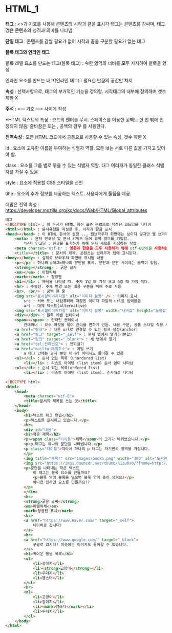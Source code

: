 # HTML_1

**태그** : <>과  기호를 사용해 콘텐츠의 시작과 끝을 표시각 태그는 콘텐츠를 감싸며, 태그명은 콘텐츠의 성격과 의미를 나타냄

**단일 태그** : 콘텐츠를 감쌀 필요가 없어 시작과 끝을 구분할 필요가 없는 태그

**블록 태그와 인라인 태그** 

블록 레벨 요소를 만드는 태그(블록 태그) : 속한 영역의 너비를 모두 차지하여 블록을 형성

인라인 요소를 만드는 태그(인라인 태그) : 필요한 만큼의 공간만 차지

**속성** : 선택사항으로, 태그의 부가적인 기능을 정의함. 시작태그의 내부에 정의하며 갯수 제한 X

**주석 :** <— 기호 —> 사이에 작성

*HTML 텍스트의 특징 : 코드의 엔터를 무시. 스페이스를 이용한 공백도 한 번 밖에 인정되지 않음: 줄바꿈은  또는 , 공백의 경우 를 사용한다.

**전역속성** : 모든 HTML 코드에서 공통으로 사용할 수 있는 속성. 갯수 제한 X

id : 요소에 고유한 이름을 부여하는 식별자 역할. 모든 id는 서로 다른 값을 가지고 있어야 함.

class : 요소를 그룹 별로 묶을 수 있는 식별자 역할. 태그 여러개가 동일한 클래스 식별자를 가질 수 있음

style : 요소에 적용할 CSS 스타일을 선언

title : 요소의 추가 정보를 제공하는 텍스트. 사용자에게 툴팁을 제공.

더많은 전역 속성 : https://developer.mozilla.org/ko/docs/Web/HTML/Global_attributes

```html
태그
<!DOCTYPE html> : 이 문서가 HTML 최신 표준 문법으로 작성된 코드임을 나타냄
<html></html> : 문서유형을 지정한 후, 시작과 끝을 표시
<head></head> : 이 HTML 문서의 설정 ... 웹브라우저 화면에는 보이지 않지만 웹 브라우저가 알아야할 정보는 모두 이 태그에 들어간다.
    <meta> : 문자 인코딩 및 문서 키워드 등에 요약 정보를 기입함.
        *문자 인코딩 : 한글을 표시하기 위해 문자 세트를 지정하는 작업
    <meta charset="utf-b" : 영문과 한글을 모두 사용하기 위해 utf-8방식을 사용하는 것이 좋다.
    <title></title> : 문서의 제목. 콘텐츠는 브라우저 탭에 표시된다.
<body></body> : 실제로 브라우저 화면에 표시될 내용
    <p></p> : 하나의 p태그=하나의 문단을 표시. 문단과 문단 사이에는 공백이 있음.
    <strong></strong> : 굵은 글자
    <em></em> : 이탤릭체
    <mark></mark> : 형광펜
    <h1></h1> : 제목을 나타낼 때. 숫자 1일 때 가장 크고 6일 때 가장 작다.
    <hr> : 수평선. 주제 변경 또는 내용 구분을 위해 주로 사용
    <br>, <br/> : 공백 한 줄
    <img src="표시할이미지파일" alt="이미지 설명" /> : 이미지 표시
        src : 서버 또는 내컴퓨터에 저장된 이미지 파일의 url을 입력받음
        art : 대체 텍스트(alternative)
    <img src="표시할이미지파일" alt="이미지 설명" width="너비값" height="높이값" /> : 이미지 크기 변경. 단위 없이 정수 값만 입력
    <div></div> : 블록 레벨 컨테이너
    <span></span> : 인라인 컨테이너
        컨테이너 : 요소 여럿을 묶어 관리를 편하게 만듬. 내용 구분, 공통 스타일 적용 시 유용
    <a href="링크"> : 다른 url로 연결할 수 있는 링크 생성(anchor)
    <a href="링크" target="_self"> : 현재 탭에서 열기(기본값)
    <a href="링크" target="_blank"> : 새 탭에서 열기
    <a href="tel:전화번호"> : 전화걸기
    <a href="mailto:메일주소"> : 메일 쓰기
        a 태그 안에는 글자 뿐만 아니라 이미지도 들어갈 수 있음
    <ul></ul> : 순서 없는 목록 (unordered list)
        <li></li> : 리스트 아이템 (list item) 순서 없이 나타남
    <ol></ol> : 순서 있는 목록(ordered list)
        <li></li> : 리스트 아이템 (list item). 순서대로 나타남 
```

```html
<!DOCTYPE html>
<html>
    <head>
        <meta charset="utf-8">
        <title>문서의 제목을 쓰는 곳</title>
    </head>
    <body>
        <h1>텍스트 태그 연습</h1>
        <p>텍스트를 표시하고 있습니다.</p>
        <hr>
        <div id="내용">
        <h2>작은 제목</h2>
        <p><span class="타이틀">제목</span>의 크기가 바뀌었습니다.</p>
        <p>p 태그는 하나의 문단을 나타냅니다.</p>
        <p class="타이틀">따라서 하나의 p 태그는 자기만의 영역을 가집니다.
        </p>
        <img title="제목!" src="images/books.png" width="300" alt="도서관" />
        <img src="https://img1.daumcdn.net/thumb/R1280x0/?fname=http://t1.daumcdn.net/brunch/service/user/wXP/image/6j8FvDZzIaPickhD9G5IR-u7yGc.png" width="300" alt="도라에몽" />
        <p>문단을 나타내는 작은 텍스트
            이 태그는 블록 요소를 만들까요?
            <p>블록 안에 블록을 넣으면 블록 안에 층이 생겨요!</p>
            아니면 인라인 요소를 만들까요!?
        </p>
        </div>
        <hr>
        <strong>굵은 글씨</strong>
        <em>이탤릭체</em>
        <mark>형광펜 표시</mark>
        <br>
        <a href="https://www.naver.com/" target="_self">
            네이버로 갑시다!
        </a>
        <br>
        <a href="https://www.google.com/" target="_blank">
            구글로 갑시다! 이곳에는 이미지도 들어갈 수 있습니다.
        </a>
        <h1>귀여운 동물 목록</h1>
        <ul>
            <li>강아지</li>
            <li><strong>고양이</strong></li>
            <li>두더지</li>
            <li>햄스터</li>
        </ul>
        <hr>
        <ol>
            <li>고양이</li>
            <li>강아지</li>
            <li><mark>햄스터</mark></li>
            <li>두더지</li>
        </ol>
    </body>
</html>
```